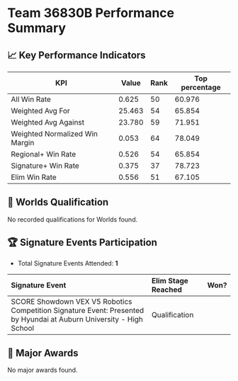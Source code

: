 # Team 36830B Performance Summary

## 📈 Key Performance Indicators
| KPI | Value | Rank | Top percentage |
| --- | ----- | ---- | ----- |
| All Win Rate | 0.625 | 50 | 60.976 |
| Weighted Avg For | 25.463 | 54 | 65.854 |
| Weighted Avg Against | 23.780 | 59 | 71.951 |
| Weighted Normalized Win Margin | 0.053 | 64 | 78.049 |
| Regional+ Win Rate | 0.526 | 54 | 65.854 |
| Signature+ Win Rate | 0.375 | 37 | 78.723 |
| Elim Win Rate | 0.556 | 51 | 67.105 |


## 🎯 Worlds Qualification
No recorded qualifications for Worlds found.

## 🏆 Signature Events Participation
- Total Signature Events Attended: **1**

| Signature Event | Elim Stage Reached | Won? |
|:----------------|:-------------------|:----|
| SCORE Showdown VEX V5 Robotics Competition Signature Event: Presented by Hyundai at Auburn University - High School | Qualification |  |


## 🥇 Major Awards
No major awards found.
